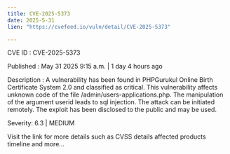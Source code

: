 ```yaml
---
title: CVE-2025-5373
date: 2025-5-31
lien: "https://cvefeed.io/vuln/detail/CVE-2025-5373"

---
```


CVE ID : CVE-2025-5373

Published :  May 31
2025
9:15 a.m. | 1 day
4 hours ago

Description : A vulnerability has been found in PHPGurukul Online Birth Certificate System 2.0 and classified as critical. This vulnerability affects unknown code of the file /admin/users-applications.php. The manipulation of the argument userid leads to sql injection. The attack can be initiated remotely. The exploit has been disclosed to the public and may be used.

Severity: 6.3 | MEDIUM

Visit the link for more details
such as CVSS details
affected products
timeline
and more...
